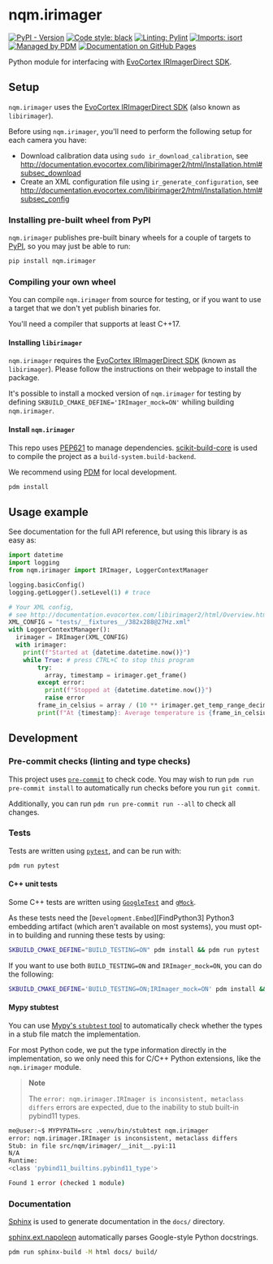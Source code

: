 # nqm.irimager

[![PyPI - Version](https://img.shields.io/pypi/v/nqm.irimager)](https://pypi.org/project/nqm.irimager/)
[![Code style: black](https://img.shields.io/badge/code%20style-black-000000.svg)](https://github.com/psf/black)
[![Linting: Pylint](https://img.shields.io/badge/linting-pylint-yellowgreen)](https://github.com/PyCQA/pylint)
[![Imports: isort](https://img.shields.io/badge/%20imports-isort-%231674b1?style=flat&labelColor=ef8336)](https://pycqa.github.io/isort/)
[![Managed by PDM](https://img.shields.io/badge/pdm-managed-blueviolet)](https://pdm.fming.dev/)
[![Documentation on GitHub Pages](https://github.com/nqminds/nqm-irimager/actions/workflows/docs.yml/badge.svg?branch=main)](https://nqminds.github.io/nqm-irimager/)

Python module for interfacing with [EvoCortex IRImagerDirect SDK][1].

[1]: https://evocortex.org/products/irimagerdirect-sdk/

## Setup

`nqm.irimager` uses the [EvoCortex IRImagerDirect SDK][1]
(also known as `libirimager`).

Before using `nqm.irimager`, you'll need to perform the following setup for
each camera you have:

- Download calibration data using `sudo ir_download_calibration`, see
  <http://documentation.evocortex.com/libirimager2/html/Installation.html#subsec_download>
- Create an XML configuration file using `ir_generate_configuration`, see
  <http://documentation.evocortex.com/libirimager2/html/Installation.html#subsec_config>

### Installing pre-built wheel from PyPI

`nqm.irimager` publishes pre-built binary wheels for a couple of targets to
[PyPI][], so you may just be able to run:

```bash
pip install nqm.irimager
```

[PyPI]: https://pypi.org/project/nqm.irimager/

### Compiling your own wheel

You can compile `nqm.irimager` from source for testing, or if you want to use
a target that we don't yet publish binaries for.

You'll need a compiler that supports at least C++17.

#### Installing `libirimager`

`nqm.irimager` requires the [EvoCortex IRImagerDirect SDK][1]
(known as `libirimager`). Please follow the instructions on their webpage to
install the package.

It's possible to install a mocked version of `nqm.irimager` for testing
by defining `SKBUILD_CMAKE_DEFINE='IRImager_mock=ON'` whiling building
`nqm.irimager`.

#### Install `nqm.irimager`

This repo uses [PEP621](https://peps.python.org/pep-0621/) to manage
dependencies. [scikit-build-core](https://pypi.org/project/scikit-build-core/)
is used to compile the project as a `build-system.build-backend`.

We recommend using [PDM](https://pdm.fming.dev/latest/) for local development.

```bash
pdm install
```

## Usage example

See documentation for the full API reference, but using this library is as
easy as:

```python
import datetime
import logging
from nqm.irimager import IRImager, LoggerContextManager

logging.basicConfig()
logging.getLogger().setLevel(1) # trace

# Your XML config,
# see http://documentation.evocortex.com/libirimager2/html/Overview.html#subsec_overview_config_file
XML_CONFIG = "tests/__fixtures__/382x288@27Hz.xml"
with LoggerContextManager():
  irimager = IRImager(XML_CONFIG)
  with irimager:
    print(f"Started at {datetime.datetime.now()}")
    while True: # press CTRL+C to stop this program
        try:
          array, timestamp = irimager.get_frame()
        except error:
          print(f"Stopped at {datetime.datetime.now()}")
          raise error
        frame_in_celsius = array / (10 ** irimager.get_temp_range_decimal()) - 100
        print(f"At {timestamp}: Average temperature is {frame_in_celsius.mean()}")
```

## Development

### Pre-commit checks (linting and type checks)

This project uses [`pre-commit`](https://pre-commit.com/) to check code.
You may wish to run `pdm run pre-commit install` to automatically run
checks before you run `git commit`.

Additionally, you can run `pdm run pre-commit run --all` to check all changes.

### Tests

Tests are written using [`pytest`](https://docs.pytest.org/en/7.2.x/), and can be run with:

```bash
pdm run pytest
```

#### C++ unit tests

Some C++ tests are written using
[`GoogleTest`](https://google.github.io/googletest/) and
[`gMock`](https://google.github.io/googletest/gmock_for_dummies.html).

As these tests need the [`Development.Embed`][FindPython3] Python3 embedding
artifact (which aren't available on most systems), you must opt-in to building
and running these tests by using:

```bash
SKBUILD_CMAKE_DEFINE="BUILD_TESTING=ON" pdm install && pdm run pytest
```

If you want to use both `BUILD_TESTING=ON` and `IRImager_mock=ON`, you can do the following:

```bash
SKBUILD_CMAKE_DEFINE='BUILD_TESTING=ON;IRImager_mock=ON' pdm install && pdm run pytest
```

#### Mypy stubtest

You can use
[Mypy's `stubtest` tool](https://mypy.readthedocs.io/en/stable/stubtest.html)
to automatically check whether the types in a stub file match the
implementation.

For most Python code, we put the type information directly in the
implementation, so we only need this for C/C++ Python extensions, like the
`nqm.irimager` module.

> **Note**
>
> The `error: nqm.irimager.IRImager is inconsistent, metaclass differs` errors
> are expected, due to the inability to stub built-in pybind11 types.

```bash
me@user:~$ MYPYPATH=src .venv/bin/stubtest nqm.irimager
error: nqm.irimager.IRImager is inconsistent, metaclass differs
Stub: in file src/nqm/irimager/__init__.pyi:11
N/A
Runtime:
<class 'pybind11_builtins.pybind11_type'>

Found 1 error (checked 1 module)
```

### Documentation

[Sphinx](https://www.sphinx-doc.org/en/master/index.html) is used to generate
documentation in the `docs/` directory.

[sphinx.ext.napoleon](https://www.sphinx-doc.org/en/master/usage/extensions/napoleon.html)
automatically parses Google-style Python docstrings.

```bash
pdm run sphinx-build -M html docs/ build/
```
